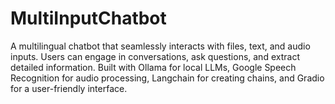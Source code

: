 # MultiInputChatbot
A multilingual chatbot that seamlessly interacts with files, text, and audio inputs. Users can engage in conversations, ask questions, and extract detailed information. Built with Ollama for local LLMs, Google Speech Recognition for audio processing, Langchain for creating chains, and Gradio for a user-friendly interface.
